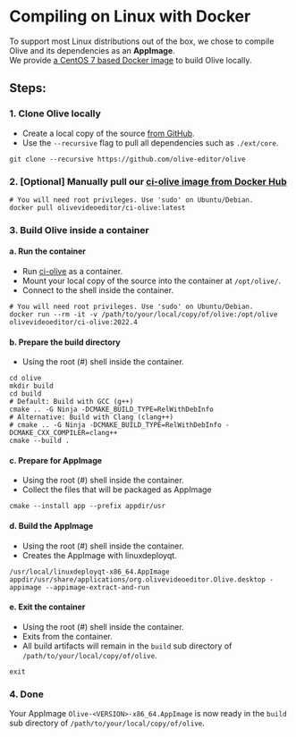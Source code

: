 # Compiling on Linux with Docker

To support most Linux distributions out of the box, we chose to compile Olive and its dependencies as an **AppImage**. \
We provide [a CentOS 7 based Docker image](https://hub.docker.com/r/olivevideoeditor/ci-olive) to build Olive locally.

## Steps:

### 1. Clone Olive locally

- Create a local copy of the source [from GitHub](https://github.com/olive-editor/olive).
- Use the `--recursive` flag to pull all dependencies such as `./ext/core`.

```shell
git clone --recursive https://github.com/olive-editor/olive
```

### 2. [Optional] Manually pull our [ci-olive image from Docker Hub](https://hub.docker.com/r/olivevideoeditor/ci-olive)

```shell
# You will need root privileges. Use 'sudo' on Ubuntu/Debian.
docker pull olivevideoeditor/ci-olive:latest
```

### 3. Build Olive inside a container

#### a. Run the container

- Run [ci-olive](https://hub.docker.com/r/olivevideoeditor/ci-olive) as a container.
- Mount your local copy of the source into the container at `/opt/olive/`.
- Connect to the shell inside the container.

```shell
# You will need root privileges. Use 'sudo' on Ubuntu/Debian.
docker run --rm -it -v /path/to/your/local/copy/of/olive:/opt/olive olivevideoeditor/ci-olive:2022.4
```

#### b. Prepare the build directory

- Using the root (#) shell inside the container.

```shell
cd olive
mkdir build
cd build
# Default: Build with GCC (g++)
cmake .. -G Ninja -DCMAKE_BUILD_TYPE=RelWithDebInfo
# Alternative: Build with Clang (clang++)
# cmake .. -G Ninja -DCMAKE_BUILD_TYPE=RelWithDebInfo -DCMAKE_CXX_COMPILER=clang++
cmake --build .
```

#### c. Prepare for AppImage

- Using the root (#) shell inside the container.
- Collect the files that will be packaged as AppImage

```shell
cmake --install app --prefix appdir/usr
```

#### d. Build the AppImage

- Using the root (#) shell inside the container.
- Creates the AppImage with linuxdeployqt.

```shell
/usr/local/linuxdeployqt-x86_64.AppImage appdir/usr/share/applications/org.olivevideoeditor.Olive.desktop -appimage --appimage-extract-and-run
```

#### e. Exit the container

- Using the root (#) shell inside the container.
- Exits from the container.
- All build artifacts will remain in the `build` sub directory of `/path/to/your/local/copy/of/olive`.

```shell
exit
```

### 4. Done

Your AppImage `Olive-<VERSION>-x86_64.AppImage` is now ready in the `build` sub directory of `/path/to/your/local/copy/of/olive`.
